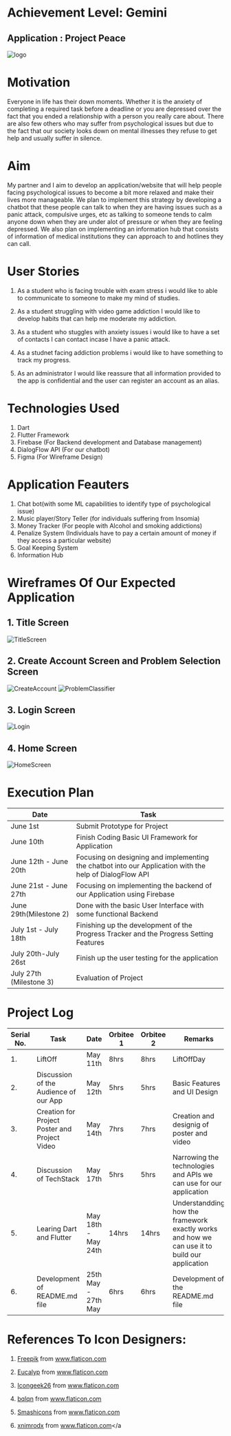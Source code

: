 # **Achievement Level:** Gemini
<!--Put image of features we plan to use in our project-->
## **Application : Project Peace** 

![logo](https://i.imgur.com/DBf1A6c.png)

# **Motivation**
Everyone in life has their down moments. Whether it is the anxiety of completing a required task before a deadline or you are depressed over the fact that you ended a relationship with a person you really care about. There are also few others who may suffer from psychological issues but due to the fact that our society looks down on mental illnesses they refuse to get help and usually suffer in silence. 

# **Aim**
My partner and I aim to develop an application/website that will help people facing psychological issues to become a bit more relaxed and make their lives more manageable.  We plan to implement this strategy by developing a chatbot that these people can talk to when they are having issues such as a panic attack, compulsive urges, etc as talking to someone tends to calm anyone down when they are under alot of pressure or when they are feeling depressed. We also plan on implementing an information hub that consists of information of medical institutions they can approach to and hotlines they can call.  

# **User Stories**
1. As a student who is facing trouble with exam stress i would like to able to communicate to someone to make my mind of studies.

1. As a student struggling with video game addiction I would like to develop habits that can help me moderate my addiction.

1. As a student who stuggles with anxiety issues i would like to have a set of contacts I can contact incase I have a panic attack.

1. As a studnet facing addiction problems i would like to have something to track my progress.

1. As an administrator I would like reassure that all information provided to the app is confidential and the user can register an account as an alias.
# **Technologies Used**
1. Dart
1. Flutter Framework
1. Firebase (For Backend development and Database management)
1. DialogFlow API (For our chatbot)
1. Figma (For Wireframe Design)

# **Application Feauters**
1. Chat bot(with some ML capabilities to identify type of psychological issue)
1. Music player/Story Teller (for individuals suffering from Insomia) 
1. Money Tracker (For people with Alcohol and smoking addictions)
1. Penalize System (Individuals have to pay a certain amount of money if they access a particular website)
1. Goal Keeping System
1. Information Hub

# **Wireframes Of Our Expected Application**

## **1. Title Screen**
![TitleScreen](https://i.imgur.com/52gJKxJ.png)

## **2. Create Account Screen and Problem Selection Screen**
![CreateAccount](https://i.imgur.com/ycMIX76.png)
![ProblemClassifier](https://i.imgur.com/kK0atPy.png)

## **3. Login Screen**
![Login](https://i.imgur.com/pFbJX9L.png)

## **4. Home Screen**
![HomeScreen](https://i.imgur.com/jr4Is6E.png)
<!-- Need to design and put in images later -->

<!--Depression Flaticon: Icons made by <a href="https://www.flaticon.com/authors/freepik" title="Freepik">Freepik</a> from <a href="https://www.flaticon.com/" title="Flaticon"> www.flaticon.com</a>-->

<!--Insomnia Flaticon: Icons made by <a href="https://creativemarket.com/eucalyp" title="Eucalyp">Eucalyp</a> from <a href="https://www.flaticon.com/" title="Flaticon"> www.flaticon.com</a>-->

<!--Cigarette Flaticon: Icons made by <a href="http://www.freepik.com/" title="Freepik">Freepik</a> from <a href="https://www.flaticon.com/" title="Flaticon"> www.flaticon.com</a>-->


<!--Alcohol Flaticon: Icons made by <a href="https://www.flaticon.com/authors/freepik" title="Freepik">Freepik</a> from <a href="https://www.flaticon.com/" title="Flaticon"> www.flaticon.com</a>-->

<!--Drug Addiction: Icons made by <a href="https://www.flaticon.com/authors/freepik" title="Freepik">Freepik</a> from <a href="https://www.flaticon.com/" title="Flaticon"> www.flaticon.com</a>-->


<!--Chatbot Flaticon: Icons made by <a href="https://www.flaticon.com/free-icon/robot_1766766" title="Icongeek26">Icongeek26</a> from <a href="https://www.flaticon.com/" title="Flaticon"> www.flaticon.com</a>-->

<!--Relaxing Music Flaticon: Icons made by <a href="https://www.flaticon.com/authors/bqlqn" title="bqlqn">bqlqn</a> from <a href="https://www.flaticon.com/" title="Flaticon"> www.flaticon.com</a>-->

<!--Progress Tracker: Icons made by <a href="https://www.flaticon.com/authors/freepik" title="Freepik">Freepik</a> from <a href="https://www.flaticon.com/" title="Flaticon"> www.flaticon.com</a>-->

<!--Story Teller Icon: Icons made by <a href="https://www.flaticon.com/authors/smashicons" title="Smashicons">Smashicons</a> from <a href="https://www.flaticon.com/" title="Flaticon"> www.flaticon.com</a>-->

<!--Settings Icon: Icons made by <a href="https://www.flaticon.com/authors/xnimrodx" title="xnimrodx">xnimrodx</a> from <a href="https://www.flaticon.com/" title="Flaticon"> www.flaticon.com</a>-->

# **Execution Plan** 
|Date   |Task       |
|-------|-----------|
|June 1st|Submit Prototype for Project|
|June 10th|Finish Coding Basic UI Framework for Application|
|June 12th - June 20th|Focusing on designing and implementing the chatbot into our Application with the help of DialogFlow API|
|June 21st - June 27th | Focusing on implementing the backend of our Application using Firebase|
|June 29th(Milestone 2)| Done with the basic User Interface with some functional Backend|
|July 1st - July 18th|Finishing up the development of the Progress Tracker and the Progress Setting Features|
|July 20th-July 26st| Finish up the user testing for the application|
|July 27th (Milestone 3)|Evaluation of Project|

# **Project Log**
<!-- Put the project Log for the month of may -->

|Serial No. |Task   |Date   |Orbitee 1  |Orbitee 2  |Remarks    |
|-----------|-------|-------|-----------|-----------|-----------|
|1.         |LiftOff| May 11th| 8hrs | 8hrs |   LiftOffDay|
|2.         |Discussion of the Audience of our App| May 12th| 5hrs | 5hrs | Basic Features and UI Design|
|3. |Creation for Project Poster and Project Video| May 14th| 7hrs | 7hrs | Creation and designig of poster and video|
|4.| Discussion of TechStack| May 17th| 5hrs | 5hrs | Narrowing the technologies and APIs we can use for our application|
|5.|Learing Dart and Flutter| May 18th - May 24th| 14hrs | 14hrs| Understandding how the framework exactly works and how we can use it to build our application|
|6.| Development of README.md file|25th May - 27th May| 6hrs | 6hrs | Development of the README.md file| 

# References To Icon Designers:
1. <a href="https://www.flaticon.com/authors/freepik" title="Freepik">Freepik</a> from <a href="https://www.flaticon.com/" title="Flaticon"> www.flaticon.com</a>

1. <a href="https://creativemarket.com/eucalyp" title="Eucalyp">Eucalyp</a> from <a href="https://www.flaticon.com/" title="Flaticon"> www.flaticon.com</a>

1.  <a href="https://www.flaticon.com/free-icon/robot_1766766" title="Icongeek26">Icongeek26</a> from <a href="https://www.flaticon.com/" title="Flaticon"> www.flaticon.com</a>

1. <a href="https://www.flaticon.com/authors/bqlqn" title="bqlqn">bqlqn</a> from <a href="https://www.flaticon.com/" title="Flaticon"> www.flaticon.com</a>

1. <a href="https://www.flaticon.com/authors/smashicons" title="Smashicons">Smashicons</a> from <a href="https://www.flaticon.com/" title="Flaticon"> www.flaticon.com</a>

1. <a href="https://www.flaticon.com/authors/xnimrodx" title="xnimrodx">xnimrodx</a> from <a href="https://www.flaticon.com/" title="Flaticon"> www.flaticon.com</a
